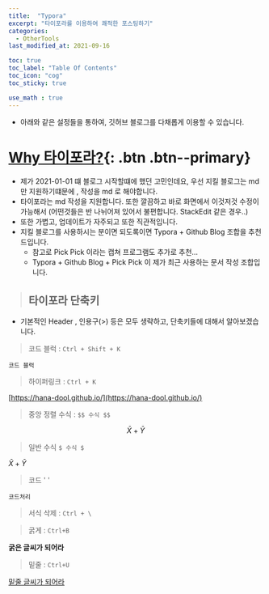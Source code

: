 ```yaml
---
title:  "Typora"
excerpt: "타이포라를 이용하여 쾌적한 포스팅하기"
categories:
  - OtherTools
last_modified_at: 2021-09-16

toc: true
toc_label: "Table Of Contents"
toc_icon: "cog"
toc_sticky: true

use_math : true
---
```


- 아래와 같은 설정들을 통하여, 깃허브 블로그를 다채롭게 이용할 수 있습니다.

# [Why 타이포라?](#link){: .btn .btn--primary} 

- 제가 2021-01-01 떄 블로그 시작할떄에 했던 고민인데요, 우선 지킬 블로그는 md 만 지원하기떄문에 , 작성을 md 로 해야합니다.
- 타이포라는 md 작성을 지원합니다. 또한 깔끔하고 바로 화면에서 이것저것 수정이 가능해서 (어떤것들은 반 나뉘어져 있어서 불편합니다. StackEdit 같은 경우..)
- 또한 가볍고, 업데이트가 자주되고 또한 직관적입니다.
- 지킬 블로그를 사용하시는 분이면 되도록이면 Typora + Github Blog 조합을 추천드입니다.
  - 참고로 Pick Pick 이라는 캡쳐 프로그램도 추가로 추천... 
  - Typora + Github Blog + Pick Pick 이 제가 최근 사용하는 문서 작성 조합입니다.

> ## 타이포라 단축키

- 기본적인 Header , 인용구(>) 등은 모두 생략하고, 단축키들에 대해서 알아보겠습니다.

> 코드 블럭 : `Ctrl + Shift + K`

```
코드 블럭
```

> 하이퍼링크 : `Ctrl + K` 

[https://hana-dool.github.io/](https://hana-dool.github.io/)

> 중앙 정렬 수식 : `$$ 수식 $$`

$$\bar{X} + \bar{Y}$$

> 일반 수식 `$ 수식 $`

$\bar{X} + \bar{Y}$

> 코드 \' \' 

`코드처리`

> 서식 삭제 : `Ctrl + \`

> 굵게 : `Ctrl+B`

**굵은 글씨가 되어라**

> 밑줄 : `Ctrl+U`

<u>밑줄 글씨가 되어라</u>





